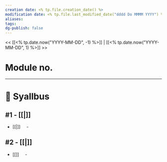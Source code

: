 ```yaml
---
creation date: <% tp.file.creation_date() %>
modification date: <% tp.file.last_modified_date("dddd Do MMMM YYYY") %>
aliases: 
tags: 
dg-publish: false
---
```

<< [[<% tp.date.now("YYYY-MM-DD", -1) %>]] | [[<% tp.date.now("YYYY-MM-DD", 1) %>]] >>

# Module no.
---
# 📕 Syallbus

##  #1 - [[|]]
- [[|]]
    - 

## #2 - [[|]]
- [[]]
    - 
